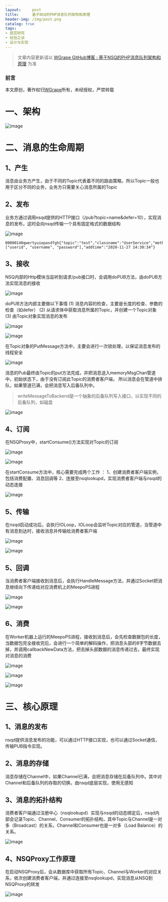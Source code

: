 ```yaml
---
layout:     post
title:      基于NSQ的PHP消息队列架构和原理
header-img: /img/post.png
catalog: true
tags:
- 底层研究
- 经验之谈
- 设计与实现
---
```


> 文章内容更新请以 [WGrape GitHub博客 : 基于NSQ的PHP消息队列架构和原理](https://github.com/WGrape/Blog/issues/242) 为准

### 前言
本文原创，著作权归[WGrape](https://github.com/WGrape)所有，未经授权，严禁转载

# 一、架构
![image](https://user-images.githubusercontent.com/35942268/183033972-80d8c7e3-211b-4d3e-8e9a-6d8087b62ad6.png)

# 二、消息的生命周期
## 1、产生
消息由业务方产生，由于不同的Topic代表着不同的路由策略，所以Topic一般也用于区分不同的业务，业务方只需要关心消息所属的Topic

## 2、发布
业务方通过调用nsqd提供的HTTP接口（/pub?topic=name&defer=10），实现消息的发布，这时会向nsqd传输一个具有固定格式的数据结构

![image](https://user-images.githubusercontent.com/35942268/183034627-ab3bf632-a5b6-4d3a-b42e-2f35160f4c0f.png)

```
00000140qwertyuiopasdfgh{"topic":"test","classname":"UserService","methodname":"addUser","param":["userid", "username", "password"],"addtime":"2020-11-27 14:30:34"}
```

## 3、接收
NSQ内部的Http模块当监听到请求/pub接口时，会调用doPUB方法，由doPUB方法实现消息的接收

![image](https://user-images.githubusercontent.com/35942268/183034827-335fec55-890b-433e-8404-b106d2398493.png)

doPUB方法内部主要做以下事情
(1) 消息内容的检查，主要是长度的检查、参数的检查（如defer）
(2) 从请求体中获取消息所属的Topic，并创建一个Topic对象
(3) 由Topic对象实现消息的发布

![image](https://user-images.githubusercontent.com/35942268/183034949-edc70377-0f7a-43b2-9282-2bc0c9f83459.png)

![image](https://user-images.githubusercontent.com/35942268/183035056-4c980e30-0cc8-4d3e-90b5-10c45c159eee.png)

在Topic对象的PutMessage方法中，主要会进行一次锁处理，以保证消息发布的线程安全

![image](https://user-images.githubusercontent.com/35942268/183035243-902bfb70-5d23-4e91-89bb-7ebe88516873.png)

消息的Pub最终由Topic的put方法完成，并把消息送入memoryMsgChan管道中，初始状态下，由于没有订阅此Topic的消费者客户端，
所以消息会在管道中排队，如果管道已满，会把消息写入后备队列中。

> writeMessageToBackend是一个抽象的后备队列写入接口，以实现不同的后备队列，如磁盘

![image](https://user-images.githubusercontent.com/35942268/183035333-016f991f-6baf-4800-a72a-fc403c7b4879.png)

## 4、订阅
在NSQProxy中，startConsume()方法实现对Topic的订阅

![image](https://user-images.githubusercontent.com/35942268/183035597-22f11d86-c12c-484c-aedf-72a7b5f91f6f.png)

![image](https://user-images.githubusercontent.com/35942268/183035805-25a27e1d-a0e5-46fd-914a-05d953af1eb9.png)

在startConsume方法中，核心需要完成两个工作 ：
1、创建消费者客户端实例，包括消费配置、消息回调等
2、连接至nsqlookupd，实现消费者客户端与nsqd的动态连接

![image](https://user-images.githubusercontent.com/35942268/183035918-fac21042-846f-45ce-97e8-433793bd4ba0.png)

## 5、传输

在nsqd启动成功后，会执行IOLoop，IOLoop会监听Topic对应的管道，当管道中有消息到达时，接收消息并传输给消费者客户端

![image](https://user-images.githubusercontent.com/35942268/183036015-19f6bf67-ebab-4fb6-9038-fb7a102d6273.png)

![image](https://user-images.githubusercontent.com/35942268/183036113-5b6c373b-69f4-423e-8b82-a23a5e81e229.png)

## 5、回调
当消费者客户端接收到消息后，会执行HandleMessage方法，并通过Socket把消息继续向下传递给对应消费机上的MeepoPS进程

![image](https://user-images.githubusercontent.com/35942268/183036319-5873b402-7e79-426b-863d-553ce8999b7d.png)

![image](https://user-images.githubusercontent.com/35942268/183036404-18a73037-b619-4583-b8aa-5951b0710e44.png)

## 6、消费
在Worker机器上运行的MeepoPS进程，接收到消息后，会先检查数据包的长度，当数据包完全接收完后，会进行一个简单的解码操作，把消息头部的8字节数据去掉，并调用callbackNewData方法，把去掉头部数据的消息传递过去，最终实现对消息的消费

![image](https://user-images.githubusercontent.com/35942268/183036505-9634de78-ce94-4932-b2ab-06a2596d1888.png)

![image](https://user-images.githubusercontent.com/35942268/183036570-ca9a28eb-ae2c-4469-8ec8-a3f479bbc1b0.png)

![image](https://user-images.githubusercontent.com/35942268/183036677-04002476-424f-461a-bd4c-5b58e69dbbe4.png)

# 三、核心原理
## 1、消息的发布
nsqd提供消息发布的功能，可以通过HTTP接口实现，也可以通过Socket通信，传输PUB指令实现。

## 2、消息的存储
消息存储在Channel中，如果Channel已满，会把消息存储在后备队列中。其中对Channel和后备队列的存取的切换，由nsqd底层实现，使用无感知

## 3、消息的拓扑结构
消费者客户端通过注册中心（nsqlookupd）实现与nsqd的动态绑定后，nsqd内部会记录Topic、Channel、Consumer的拓扑结构，其中Topic与Channel是一对多（Broadcast）的关系，Channel和Consumer也是一对多（Load Balance）的关系。

![image](https://user-images.githubusercontent.com/35942268/183036794-e359fe87-9430-4829-92c2-d26c8acdf812.png)

## 4、NSQProxy工作原理
在启动NSQProxy后，会从数据库中获取所有Topic、Channel与Worker的对应关系，依次创建消费者客户端，并通过连接至nsqlookupd，实现消息从NSQ到NSQProxy的转发

![image](https://user-images.githubusercontent.com/35942268/183036876-17ee3293-a493-42e0-815d-14d1ad7ca4cc.png)
